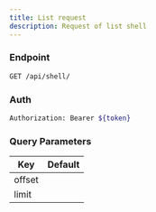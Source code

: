```yaml
---
title: List request
description: Request of list shell
---
```


### Endpoint

```bash
GET /api/shell/
```

### Auth

```bash
Authorization: Bearer ${token}
```

### Query Parameters

| Key | Default |
|-----|---------|
| offset |  |
| limit |  |

